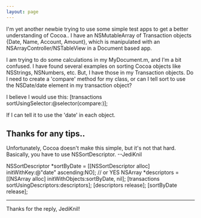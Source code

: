 ```yaml
---
layout: page
---
```




I'm yet another newbie trying to use some simple test apps to get a better understanding of Cocoa..
I have an NSMutableArray of Transaction objects {Date, Name, Account, Amount}, which is manipulated with an NSArrayController/NSTableView in a Document based app.

I am trying to do some calculations in my MyDocument.m, and I'm a bit confused.  I have found several examples on sorting Cocoa objects like NSStrings, NSNumbers, etc.   But, I have those in my Transaction objects.      Do I need to create a 'compare' method for my class, or can I tell sort to use the NSDate/date element in my transaction object?

I believe I would use this:
[transactions sortUsingSelector:@selector(compare:)];

If I can tell it to use the 'date' in each object.

Thanks for any tips..
----
Unfortunately, Cocoa doesn't make this simple, but it's not that hard. Basically, you have to use NSSortDescriptor. --JediKnil
    
NSSortDescriptor *sortByDate = [[NSSortDescriptor alloc] initWithKey:@"date" ascending:NO]; // or YES
NSArray *descriptors = [[NSArray alloc] initWithObjects:sortByDate, nil];
[transactions sortUsingDescriptors:descriptors];
[descriptors release];
[sortByDate release];


----
Thanks for the reply, JediKnil!
